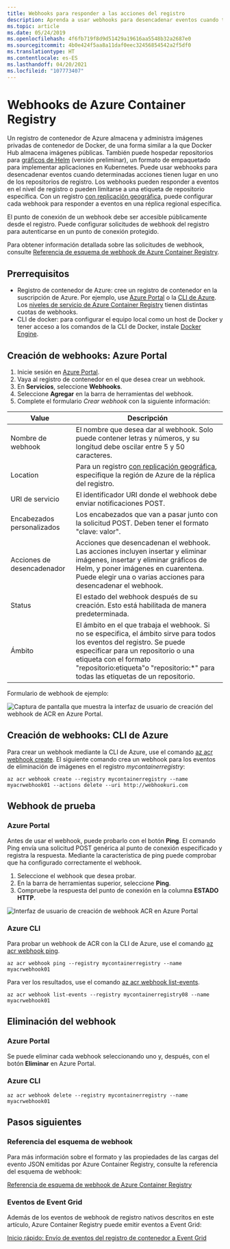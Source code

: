 ```yaml
---
title: Webhooks para responder a las acciones del registro
description: Aprenda a usar webhooks para desencadenar eventos cuando tengan lugar acciones de inserción o extracción en uno de los repositorios del registro.
ms.topic: article
ms.date: 05/24/2019
ms.openlocfilehash: 4f6fb719f8d9d51429a19616aa5548b32a2687e0
ms.sourcegitcommit: 4b0e424f5aa8a11daf0eec32456854542a2f5df0
ms.translationtype: HT
ms.contentlocale: es-ES
ms.lasthandoff: 04/20/2021
ms.locfileid: "107773407"
---
```

# <a name="using-azure-container-registry-webhooks"></a>Webhooks de Azure Container Registry

Un registro de contenedor de Azure almacena y administra imágenes privadas de contenedor de Docker, de una forma similar a la que Docker Hub almacena imágenes públicas. También puede hospedar repositorios para [gráficos de Helm](container-registry-helm-repos.md) (versión preliminar), un formato de empaquetado para implementar aplicaciones en Kubernetes. Puede usar webhooks para desencadenar eventos cuando determinadas acciones tienen lugar en uno de los repositorios de registro. Los webhooks pueden responder a eventos en el nivel de registro o pueden limitarse a una etiqueta de repositorio específica. Con un registro [con replicación geográfica](container-registry-geo-replication.md), puede configurar cada webhook para responder a eventos en una réplica regional específica.

El punto de conexión de un webhook debe ser accesible públicamente desde el registro. Puede configurar solicitudes de webhook del registro para autenticarse en un punto de conexión protegido.

Para obtener información detallada sobre las solicitudes de webhook, consulte [Referencia de esquema de webhook de Azure Container Registry](container-registry-webhook-reference.md).

## <a name="prerequisites"></a>Prerrequisitos

* Registro de contenedor de Azure: cree un registro de contenedor en la suscripción de Azure. Por ejemplo, use [Azure Portal](container-registry-get-started-portal.md) o la [CLI de Azure](container-registry-get-started-azure-cli.md). Los [niveles de servicio de Azure Container Registry](container-registry-skus.md) tienen distintas cuotas de webhooks.
* CLI de docker: para configurar el equipo local como un host de Docker y tener acceso a los comandos de la CLI de Docker, instale [Docker Engine](https://docs.docker.com/engine/installation/).

## <a name="create-webhook---azure-portal"></a>Creación de webhooks: Azure Portal

1. Inicie sesión en [Azure Portal](https://portal.azure.com).
1. Vaya al registro de contenedor en el que desea crear un webhook.
1. En **Servicios**, seleccione **Webhooks**.
1. Seleccione **Agregar** en la barra de herramientas del webhook.
1. Complete el formulario *Crear webhook* con la siguiente información:

| Value | Descripción |
|---|---|
| Nombre de webhook | El nombre que desea dar al webhook. Solo puede contener letras y números, y su longitud debe oscilar entre 5 y 50 caracteres. |
| Location | Para un registro [con replicación geográfica](container-registry-geo-replication.md), especifique la región de Azure de la réplica del registro. 
| URI de servicio | El identificador URI donde el webhook debe enviar notificaciones POST. |
| Encabezados personalizados | Los encabezados que van a pasar junto con la solicitud POST. Deben tener el formato "clave: valor". |
| Acciones de desencadenador | Acciones que desencadenan el webhook. Las acciones incluyen insertar y eliminar imágenes, insertar y eliminar gráficos de Helm, y poner imágenes en cuarentena. Puede elegir una o varias acciones para desencadenar el webhook. |
| Status | El estado del webhook después de su creación. Esto está habilitada de manera predeterminada. |
| Ámbito | El ámbito en el que trabaja el webhook. Si no se especifica, el ámbito sirve para todos los eventos del registro. Se puede especificar para un repositorio o una etiqueta con el formato "repositorio:etiqueta"o "repositorio:*" para todas las etiquetas de un repositorio. |

Formulario de webhook de ejemplo:

![Captura de pantalla que muestra la interfaz de usuario de creación del webhook de ACR en Azure Portal.](./media/container-registry-webhook/webhook.png)

## <a name="create-webhook---azure-cli"></a>Creación de webhooks: CLI de Azure

Para crear un webhook mediante la CLI de Azure, use el comando [az acr webhook create](/cli/azure/acr/webhook#az_acr_webhook_create). El siguiente comando crea un webhook para los eventos de eliminación de imágenes en el registro *mycontainerregistry*:

```azurecli-interactive
az acr webhook create --registry mycontainerregistry --name myacrwebhook01 --actions delete --uri http://webhookuri.com
```

## <a name="test-webhook"></a>Webhook de prueba

### <a name="azure-portal"></a>Azure Portal

Antes de usar el webhook, puede probarlo con el botón **Ping**. El comando Ping envía una solicitud POST genérica al punto de conexión especificado y registra la respuesta. Mediante la característica de ping puede comprobar que ha configurado correctamente el webhook.

1. Seleccione el webhook que desea probar.
2. En la barra de herramientas superior, seleccione **Ping**.
3. Compruebe la respuesta del punto de conexión en la columna **ESTADO HTTP**.

![Interfaz de usuario de creación de webhook ACR en Azure Portal](./media/container-registry-webhook/webhook-02.png)

### <a name="azure-cli"></a>Azure CLI

Para probar un webhook de ACR con la CLI de Azure, use el comando [az acr webhook ping](/cli/azure/acr/webhook#az_acr_webhook_ping).

```azurecli-interactive
az acr webhook ping --registry mycontainerregistry --name myacrwebhook01
```

Para ver los resultados, use el comando [az acr webhook list-events](/cli/azure/acr/webhook).

```azurecli-interactive
az acr webhook list-events --registry mycontainerregistry08 --name myacrwebhook01
```

## <a name="delete-webhook"></a>Eliminación del webhook

### <a name="azure-portal"></a>Azure Portal

Se puede eliminar cada webhook seleccionando uno y, después, con el botón **Eliminar** en Azure Portal.

### <a name="azure-cli"></a>Azure CLI

```azurecli-interactive
az acr webhook delete --registry mycontainerregistry --name myacrwebhook01
```

## <a name="next-steps"></a>Pasos siguientes

### <a name="webhook-schema-reference"></a>Referencia del esquema de webhook

Para más información sobre el formato y las propiedades de las cargas del evento JSON emitidas por Azure Container Registry, consulte la referencia del esquema de webhook:

[Referencia de esquema de webhook de Azure Container Registry](container-registry-webhook-reference.md)

### <a name="event-grid-events"></a>Eventos de Event Grid

Además de los eventos de webhook de registro nativos descritos en este artículo, Azure Container Registry puede emitir eventos a Event Grid:

[Inicio rápido: Envío de eventos del registro de contenedor a Event Grid](container-registry-event-grid-quickstart.md)
